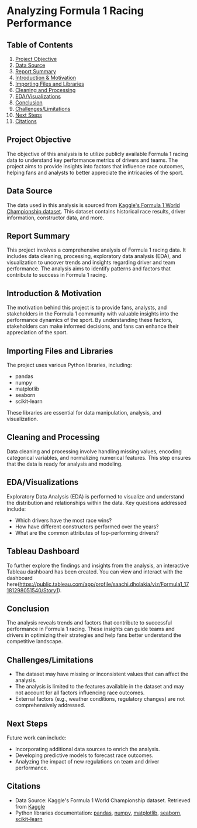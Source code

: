 # Analyzing Formula 1 Racing Performance

## Table of Contents
1. [Project Objective](#project-objective)
2. [Data Source](#data-source)
3. [Report Summary](#report-summary)
4. [Introduction & Motivation](#introduction--motivation)
5. [Importing Files and Libraries](#importing-files-and-libraries)
6. [Cleaning and Processing](#cleaning-and-processing)
7. [EDA/Visualizations](#edavisualizations)
8. [Conclusion](#conclusion)
9. [Challenges/Limitations](#challengeslimitations)
10. [Next Steps](#next-steps)
11. [Citations](#citations)

## Project Objective

The objective of this analysis is to utilize publicly available Formula 1 racing data to understand key performance metrics of drivers and teams. The project aims to provide insights into factors that influence race outcomes, helping fans and analysts to better appreciate the intricacies of the sport.

## Data Source

The data used in this analysis is sourced from [Kaggle's Formula 1 World Championship dataset](https://www.kaggle.com/datasets/rohanrao/formula-1-world-championship-1950-2020). This dataset contains historical race results, driver information, constructor data, and more.

## Report Summary

This project involves a comprehensive analysis of Formula 1 racing data. It includes data cleaning, processing, exploratory data analysis (EDA), and visualization to uncover trends and insights regarding driver and team performance. The analysis aims to identify patterns and factors that contribute to success in Formula 1 racing.

## Introduction & Motivation

The motivation behind this project is to provide fans, analysts, and stakeholders in the Formula 1 community with valuable insights into the performance dynamics of the sport. By understanding these factors, stakeholders can make informed decisions, and fans can enhance their appreciation of the sport.

## Importing Files and Libraries

The project uses various Python libraries, including:
- pandas
- numpy
- matplotlib
- seaborn
- scikit-learn

These libraries are essential for data manipulation, analysis, and visualization.

## Cleaning and Processing

Data cleaning and processing involve handling missing values, encoding categorical variables, and normalizing numerical features. This step ensures that the data is ready for analysis and modeling.

## EDA/Visualizations

Exploratory Data Analysis (EDA) is performed to visualize and understand the distribution and relationships within the data. Key questions addressed include:
- Which drivers have the most race wins?
- How have different constructors performed over the years?
- What are the common attributes of top-performing drivers?

## Tableau Dashboard

To further explore the findings and insights from the analysis, an interactive Tableau dashboard has been created. You can view and interact with the dashboard here(https://public.tableau.com/app/profile/saachi.dholakia/viz/Formula1_17181298051540/Story1).

## Conclusion

The analysis reveals trends and factors that contribute to successful performance in Formula 1 racing. These insights can guide teams and drivers in optimizing their strategies and help fans better understand the competitive landscape.

## Challenges/Limitations

- The dataset may have missing or inconsistent values that can affect the analysis.
- The analysis is limited to the features available in the dataset and may not account for all factors influencing race outcomes.
- External factors (e.g., weather conditions, regulatory changes) are not comprehensively addressed.

## Next Steps

Future work can include:
- Incorporating additional data sources to enrich the analysis.
- Developing predictive models to forecast race outcomes.
- Analyzing the impact of new regulations on team and driver performance.

## Citations

- Data Source: Kaggle's Formula 1 World Championship dataset. Retrieved from [Kaggle](https://www.kaggle.com/datasets/rohanrao/formula-1-world-championship-1950-2020)
- Python libraries documentation: [pandas](https://pandas.pydata.org/), [numpy](https://numpy.org/), [matplotlib](https://matplotlib.org/), [seaborn](https://seaborn.pydata.org/), [scikit-learn](https://scikit-learn.org/)
